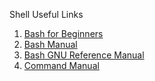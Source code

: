 Shell Useful Links

1. [Bash for Beginners](https://tldp.org/LDP/Bash-Beginners-Guide/html/index.html)
2. [Bash Manual](http://mywiki.wooledge.org/BashGuide)
3. [Bash GNU Reference Manual](https://www.gnu.org/software/bash/manual/html_node/index.html#SEC_Contents)
4. [Command Manual](http://linuxcommand.org/lc3_man_page_index.php#other)
